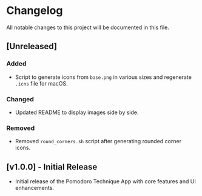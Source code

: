 # Changelog

All notable changes to this project will be documented in this file.

## [Unreleased]
### Added
- Script to generate icons from `base.png` in various sizes and regenerate `.icns` file for macOS.

### Changed
- Updated README to display images side by side.

### Removed
- Removed `round_corners.sh` script after generating rounded corner icons.

## [v1.0.0] - Initial Release
- Initial release of the Pomodoro Technique App with core features and UI enhancements.
